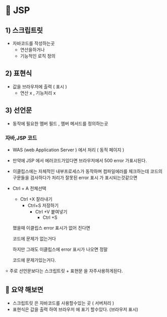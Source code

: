# :rocket: JSP



## 1) 스크립트릿

* 자바코드를 작성하는곳
  * 연산을하거나 
  * 기능적인 로직 정의



## 2) 표현식

* 값을 브라우저에 출력 ( 표시  )
  * 연산 x , 기능처리 x



## 3) 선언문

* 동작에 필요한 멤버 필드 , 멤버 메서드를 정의하는곳



### 자바,JSP 코드

* WAS (web Application Server ) 에서 처리 ( 동적 페이지 )

* 만약에 JSP 에서 에러코드가있다면 브라우저에서 500 error 가표시된다. 

* 이클립스에는 자체적인 내부프로세스가 동작하며 컴파일에러를 체크하는데 코드의 구문들을 검사하다가 처리가 잘못된 error 표시 가 표시되는것같으면 

* Ctrl + A  전체선택

  * Ctrl +X 잘라내기
    * Ctrl+S 저장하기
      * Ctrl +V 붙여넣기
        * Ctrl +S  

  했을때 이클립스 error 표시가 없어 진다면

  코드에 문제가 없는거다

  하지만 그래도 이클립스에 error 표시가 나오면 정말

  코드에 문제가있는거다.

:star: 주로 선언문보다는 스크립트릿 + 표현문 을 자주사용하게된다.

## :100: 요약 해보면

* 스크립트릿 은 자바코드를 사용할수있는 곳 ( 서버처리 )
* 표현식은 값을 출력 하여 브라우저 에 표기 할수있다. (브라우저 표시)

